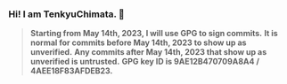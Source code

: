 ### Hi! I am TenkyuChimata. 👋

>   **Starting from May 14th, 2023, I will use GPG to sign commits.**
>   **It is normal for commits before May 14th, 2023 to show up as unverified.**
>   **Any commits after May 14th, 2023 that show up as unverified is untrusted.**
>   **GPG key ID is 9AE12B470709A8A4 / 4AEE18F83AFDEB23.**
